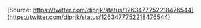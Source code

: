 [Source: https://twitter.com/diprjk/status/1263477752218476544](https://twitter.com/diprjk/status/1263477752218476544)